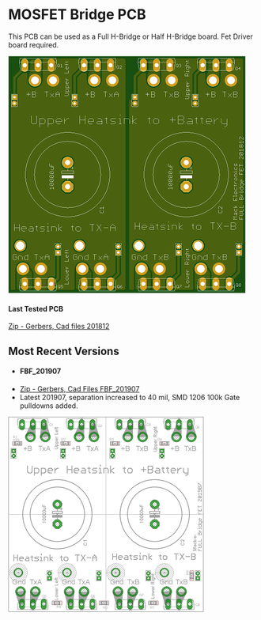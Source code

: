 # MOSFET Bridge PCB  

This PCB can be used as a Full H-Bridge or Half H-Bridge board.  Fet Driver board required.

![Full Bridge](https://github.com/mackelec/StepInverter/blob/master/images/Full%20Bridge_small.png)

#### Last Tested PCB

[Zip - Gerbers, Cad files 201812](https://github.com/mackelec/StepInverter/blob/master/PCB/pcb_FET_Bridge/FullBridgeFet_201812_2_complete.zip)

## Most Recent Versions

 - #### FBF_201907
 -  [Zip - Gerbers, Cad Files FBF_201907](https://github.com/mackelec/StepInverter/blob/master/PCB/pcb_FET_Bridge/FullBridgeFet_201907_Complete.zip)
 -  Latest 201907, separation increased to 40 mil, SMD 1206 100k Gate pulldowns added.
 
 ![FBF_201907](https://github.com/mackelec/StepInverter/blob/master/images/FBF_201907_small.png)
